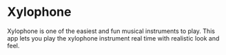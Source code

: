 # Xylophone
Xylophone is one of the easiest and fun musical instruments to play. This app lets you play the xylophone instrument real 
time with realistic look and feel. 
